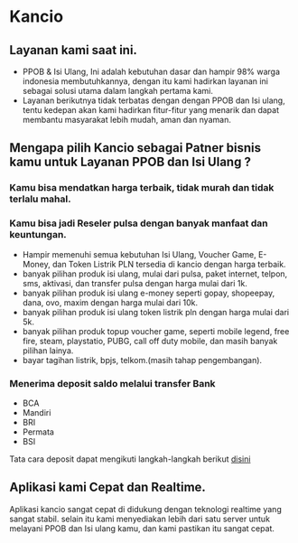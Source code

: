 # Kancio

## Layanan kami saat ini.
 - PPOB & Isi Ulang, Ini adalah kebutuhan dasar dan hampir 98% warga indonesia membutuhkannya, dengan itu kami hadirkan layanan ini sebagai solusi utama dalam langkah pertama kami.
 - Layanan berikutnya tidak terbatas dengan dengan PPOB dan Isi ulang, tentu kedepan akan kami hadirkan fitur-fitur yang menarik dan dapat membantu masyarakat lebih mudah, aman dan nyaman.

## Mengapa pilih Kancio sebagai Patner bisnis kamu untuk Layanan PPOB dan Isi Ulang ?

### Kamu bisa mendatkan harga terbaik, tidak murah dan tidak terlalu mahal.
### Kamu bisa jadi Reseler pulsa dengan banyak manfaat dan keuntungan.
- Hampir memenuhi semua kebutuhan Isi Ulang, Voucher Game, E-Money, dan Token Listrik PLN tersedia di kancio dengan harga terbaik.
- banyak pilihan produk isi ulang, mulai dari pulsa, paket internet, telpon, sms, aktivasi, dan transfer pulsa dengan harga mulai dari 1k.
- banyak pilihan produk isi ulang e-money seperti gopay, shopeepay, dana, ovo, maxim dengan harga mulai dari 10k.
- banyak pilihan produk isi ulang token listrik pln dengan harga mulai dari 5k.
- banyak pilihan produk topup voucher game, seperti mobile legend, free fire, steam, playstatio, PUBG, call off duty mobile, dan masih banyak pilihan lainya.
- bayar tagihan listrik, bpjs, telkom.(masih tahap pengembangan).

### Menerima deposit saldo melalui transfer Bank
- BCA
- Mandiri
- BRI
- Permata
- BSI

Tata cara deposit dapat mengikuti langkah-langkah berikut [disini](http://kancio.com/deposit-saldo-kancio)

## Aplikasi kami Cepat dan Realtime.

Aplikasi kancio sangat cepat di didukung dengan teknologi realtime yang sangat stabil. selain itu kami menyediakan lebih dari satu server untuk melayani PPOB dan Isi ulang kamu, dan kami pastikan itu sangat cepat.
